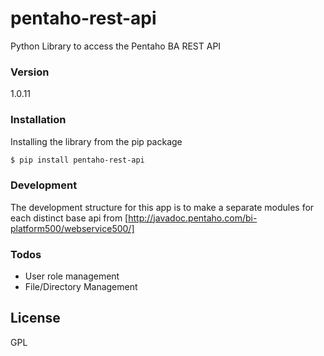 # pentaho-rest-api
Python Library to access the Pentaho BA REST API

### Version
1.0.11

### Installation

Installing the library from the pip package

```sh
$ pip install pentaho-rest-api
```

### Development

The development structure for this app is to make a separate
modules for each distinct base api from [http://javadoc.pentaho.com/bi-platform500/webservice500/]

### Todos
 - User role management
 - File/Directory Management

License
----
GPL